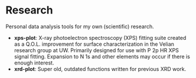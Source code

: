 # Research

Personal data analysis tools for my own (scientific) research.

* **xps-plot**: X-ray photoelectron spectroscopy (XPS) fitting suite created as a Q.O.L. improvement for surface characterization in the Velian research group at UW.  Primarily designed for use with P 2p HR XPS signal fitting.  Expansion to N 1s and other elements may occur if there is enough interest.
* **xrd-plot**: Super old, outdated functions written for previous XRD work.
